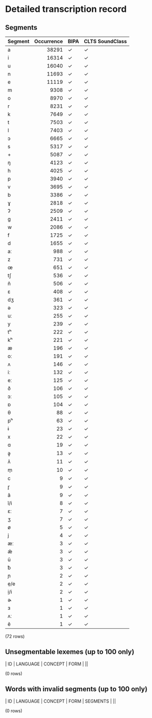 
# Detailed transcription record

## Segments

| Segment | Occurrence | BIPA | CLTS SoundClass |
|:----------|-------------:|:-------|:------------------|
| a | 38291 | ✓ | ✓ |
| i | 16314 | ✓ | ✓ |
| u | 16040 | ✓ | ✓ |
| n | 11693 | ✓ | ✓ |
| e | 11119 | ✓ | ✓ |
| m | 9308 | ✓ | ✓ |
| o | 8970 | ✓ | ✓ |
| r | 8231 | ✓ | ✓ |
| k | 7649 | ✓ | ✓ |
| t | 7503 | ✓ | ✓ |
| l | 7403 | ✓ | ✓ |
| ɔ | 6665 | ✓ | ✓ |
| s | 5317 | ✓ | ✓ |
| + | 5087 | ✓ | ✓ |
| ŋ | 4123 | ✓ | ✓ |
| h | 4025 | ✓ | ✓ |
| p | 3940 | ✓ | ✓ |
| v | 3695 | ✓ | ✓ |
| b | 3386 | ✓ | ✓ |
| ɣ | 2818 | ✓ | ✓ |
| ʔ | 2509 | ✓ | ✓ |
| g | 2411 | ✓ | ✓ |
| w | 2086 | ✓ | ✓ |
| f | 1725 | ✓ | ✓ |
| d | 1655 | ✓ | ✓ |
| aː | 988 | ✓ | ✓ |
| z | 731 | ✓ | ✓ |
| œ | 651 | ✓ | ✓ |
| tʃ | 536 | ✓ | ✓ |
| ñ | 506 | ✓ | ✓ |
| ɛ | 408 | ✓ | ✓ |
| dʒ | 361 | ✓ | ✓ |
| ə | 323 | ✓ | ✓ |
| uː | 255 | ✓ | ✓ |
| y | 239 | ✓ | ✓ |
| tʰ | 222 | ✓ | ✓ |
| kʰ | 221 | ✓ | ✓ |
| æ | 196 | ✓ | ✓ |
| oː | 191 | ✓ | ✓ |
| ʌ | 146 | ✓ | ✓ |
| iː | 132 | ✓ | ✓ |
| eː | 125 | ✓ | ✓ |
| ð | 106 | ✓ | ✓ |
| ɔː | 105 | ✓ | ✓ |
| ɒ | 104 | ✓ | ✓ |
| θ | 88 | ✓ | ✓ |
| pʰ | 63 | ✓ | ✓ |
| ɨ | 23 | ✓ | ✓ |
| x | 22 | ✓ | ✓ |
| ɑ | 19 | ✓ | ✓ |
| ə̥ | 13 | ✓ | ✓ |
| ʌ̃ | 11 | ✓ | ✓ |
| m̩ | 10 | ✓ | ✓ |
| c | 9 | ✓ | ✓ |
| r̥ | 9 | ✓ | ✓ |
| ã | 9 | ✓ | ✓ |
| î/i | 8 | ✓ | ✓ |
| ɛː | 7 | ✓ | ✓ |
| ʒ | 7 | ✓ | ✓ |
| ø | 5 | ✓ | ✓ |
| j | 4 | ✓ | ✓ |
| æː | 3 | ✓ | ✓ |
| æ̃ | 3 | ✓ | ✓ |
| ũ | 3 | ✓ | ✓ |
| ƀ | 3 | ✓ | ✓ |
| ɲ | 2 | ✓ | ✓ |
| ẹ/e | 2 | ✓ | ✓ |
| ị/i | 2 | ✓ | ✓ |
| ɚ | 1 | ✓ | ✓ |
| ɜ | 1 | ✓ | ✓ |
| ʌː | 1 | ✓ | ✓ |
| ẽ | 1 | ✓ | ✓ |

(72 rows)



## Unsegmentable lexemes (up to 100 only)

| ID | LANGUAGE | CONCEPT | FORM |
||

(0 rows)



## Words with invalid segments (up to 100 only)

| ID | LANGUAGE | CONCEPT | FORM | SEGMENTS |
||

(0 rows)


